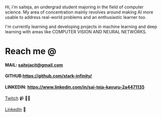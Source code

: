 Hi, i'm saiteja, an undergrad student majoring in the field of computer science. My area of concentration mainly revolves around making AI more usable to address real-world problems and an enthusiastic learner too.

I'm currently learning and developing projects in machine learning and deep learning with areas like COMPUTER VISION AND NEURAL NETWORKS.

# Reach me @
 
#### MAIL: saitejacit@gmail.com
#### GITHUB:https://github.com/stark-infinity/
#### LINKEDIN: https://www.linkedin.com/in/sai-teja-kavuru-2a4471135

<a href="https://github.com/stark-infinity"></a>

<a href="https://www.twitch.tv/saitejak">Twitch</a> 📹 ✍🏾

<a href="https://www.linkedin.com/in/sai-teja-kavuru-2a4471135">LinkedIn</a> 💼
